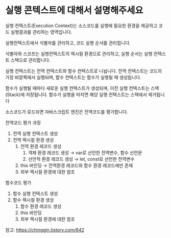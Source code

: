 # 실행 콘텍스트에 대해서 설명해주세요
실행 컨텍스트(Execution Context)는 소스코드를 실행에 필요한 환경을 제공하고 코드 실행결과를 관리하는 영역입니다.

실행컨텍스트에서 식별자를 관리하고, 코드 실행 순서를 관리힙니다.

식별자와 스코프는 실행컨텍스트의 렉시컬 환경으로 관리하고, 실행 순서는 실행 컨텍스트 스택으로 관리합니다. 

실행 컨텍스트는 전역 컨텍스트와 함수 컨텍스트로 나뉩니다. 전역 컨텍스트는 코드의 가장 바깥쪽에서 실행되며, 함수 컨텍스트는 함수가 실행될 때 생성됩니다.

함수가 실행될 때마다 새로운 실행 컨텍스트가 생성되며, 이전 실행 컨텍스트는 스택(Stack)에 저장됩니다. 함수가 실행을 마치면 해당 실행 컨텍스트는 스택에서 제거됩니다

소스코드가 로드되면 자바스크립트 엔진은 전역코드를 평가합니다.

전역코드 평가 과정

1. 전역 실행 컨텍스트 생성
2. 전역 렉시컬 환경 생성
    1. 전역 환경 레코드 생성
        1. 객체 환경 레코드 생성 → var로 선언한 전역변수, 함수 선언문
        2. 선언적 환경 레코드 생성 → let, const로 선언한 전역변수
    2. this 바인딩 → 전역환경 레코드와 함수 환경 레코드에만 존재
    3. 외부 렉시컬 환경에 대한 참조

함수코드 평가

1. 함수 실행 컨텍스트 생성
2. 함수 렉시컬 환경 생성
    1. 함수 환경 레코드 생성
    2. this 바인딩
    3. 외부 렉시컬 환경에 대한 참조


  
참고:
https://chinggin.tistory.com/642
